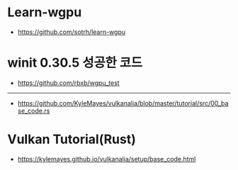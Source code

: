 # Learn-wgpu
- https://github.com/sotrh/learn-wgpu

# winit 0.30.5 성공한 코드
- https://github.com/rbxb/wgpu_test

<hr>

- https://github.com/KyleMayes/vulkanalia/blob/master/tutorial/src/00_base_code.rs

# Vulkan Tutorial(Rust)

- https://kylemayes.github.io/vulkanalia/setup/base_code.html
